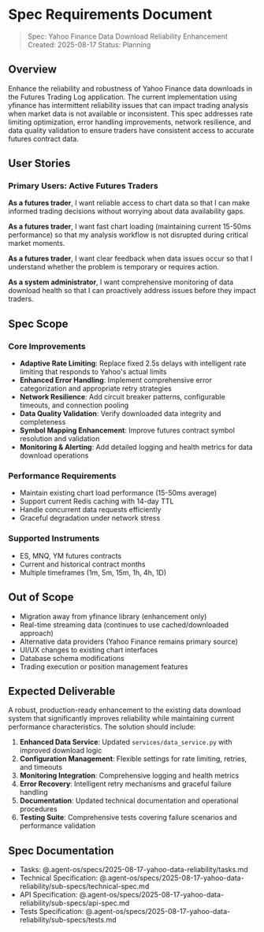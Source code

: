 # Spec Requirements Document

> Spec: Yahoo Finance Data Download Reliability Enhancement
> Created: 2025-08-17
> Status: Planning

## Overview

Enhance the reliability and robustness of Yahoo Finance data downloads in the Futures Trading Log application. The current implementation using yfinance has intermittent reliability issues that can impact trading analysis when market data is not available or inconsistent. This spec addresses rate limiting optimization, error handling improvements, network resilience, and data quality validation to ensure traders have consistent access to accurate futures contract data.

## User Stories

### Primary Users: Active Futures Traders

**As a futures trader**, I want reliable access to chart data so that I can make informed trading decisions without worrying about data availability gaps.

**As a futures trader**, I want fast chart loading (maintaining current 15-50ms performance) so that my analysis workflow is not disrupted during critical market moments.

**As a futures trader**, I want clear feedback when data issues occur so that I understand whether the problem is temporary or requires action.

**As a system administrator**, I want comprehensive monitoring of data download health so that I can proactively address issues before they impact traders.

## Spec Scope

### Core Improvements
- **Adaptive Rate Limiting**: Replace fixed 2.5s delays with intelligent rate limiting that responds to Yahoo's actual limits
- **Enhanced Error Handling**: Implement comprehensive error categorization and appropriate retry strategies
- **Network Resilience**: Add circuit breaker patterns, configurable timeouts, and connection pooling
- **Data Quality Validation**: Verify downloaded data integrity and completeness
- **Symbol Mapping Enhancement**: Improve futures contract symbol resolution and validation
- **Monitoring & Alerting**: Add detailed logging and health metrics for data download operations

### Performance Requirements
- Maintain existing chart load performance (15-50ms average)
- Support current Redis caching with 14-day TTL
- Handle concurrent data requests efficiently
- Graceful degradation under network stress

### Supported Instruments
- ES, MNQ, YM futures contracts
- Current and historical contract months
- Multiple timeframes (1m, 5m, 15m, 1h, 4h, 1D)

## Out of Scope

- Migration away from yfinance library (enhancement only)
- Real-time streaming data (continues to use cached/downloaded approach)
- Alternative data providers (Yahoo Finance remains primary source)
- UI/UX changes to existing chart interfaces
- Database schema modifications
- Trading execution or position management features

## Expected Deliverable

A robust, production-ready enhancement to the existing data download system that significantly improves reliability while maintaining current performance characteristics. The solution should include:

1. **Enhanced Data Service**: Updated `services/data_service.py` with improved download logic
2. **Configuration Management**: Flexible settings for rate limiting, retries, and timeouts
3. **Monitoring Integration**: Comprehensive logging and health metrics
4. **Error Recovery**: Intelligent retry mechanisms and graceful failure handling
5. **Documentation**: Updated technical documentation and operational procedures
6. **Testing Suite**: Comprehensive tests covering failure scenarios and performance validation

## Spec Documentation

- Tasks: @.agent-os/specs/2025-08-17-yahoo-data-reliability/tasks.md
- Technical Specification: @.agent-os/specs/2025-08-17-yahoo-data-reliability/sub-specs/technical-spec.md
- API Specification: @.agent-os/specs/2025-08-17-yahoo-data-reliability/sub-specs/api-spec.md
- Tests Specification: @.agent-os/specs/2025-08-17-yahoo-data-reliability/sub-specs/tests.md